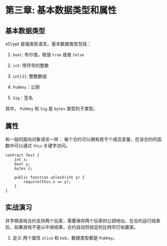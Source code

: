 # 第三章: 基本数据类型和属性

## 基本数据类型
sCrypt 是强类型语言。基本数据类型包括：

1. `bool`: 布尔值，取值 `true` 或者 `false`

2. `int`: 带符号的整数

3. `int[3]`: 整数数组

4. `PubKey`：公钥

5. `Sig`：签名


其中， `PubKey` 和 `Sig` 是 `bytes` 类型的子类型。

## 属性

和一般的面向对象语言一样： 每个合约可以拥有若干个成员变量，在该合约的函数中可以通过 `this` 关键字访问。


```
contract Test {
    int x;
    bool y;
    bytes z;

    public function unlock(int y) {
        require(this.x == y);
    }
}
```

## 实战演习

井字棋游戏合约支持两个玩家，需要保存两个玩家的公钥地址。在合约运行结束后，如果游戏不是以平局结束，合约自动将锁定的比特币打给赢家。


1. 定义 两个属性 `alice` 和 `bob`，数据类型都是 `PubKey`。



